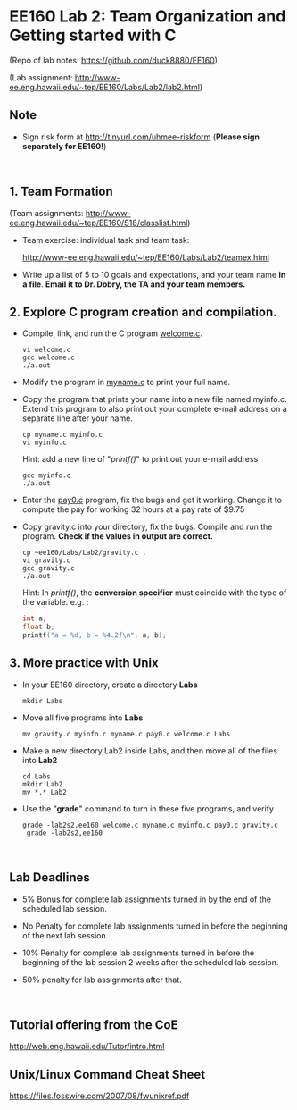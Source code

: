 # EE160 Lab 2: Team Organization and Getting started with C

(Repo of lab notes: <https://github.com/duck8880/EE160>)

(Lab assignment: <http://www-ee.eng.hawaii.edu/~tep/EE160/Labs/Lab2/lab2.html>)



## Note

- Sign risk form at <http://tinyurl.com/uhmee-riskform> (**Please sign separately for EE160!**)

  ​

## 1. Team Formation

(Team assignments: <http://www-ee.eng.hawaii.edu/~tep/EE160/S18/classlist.html>)

- Team exercise: individual task and team task:

  <http://www-ee.eng.hawaii.edu/~tep/EE160/Labs/Lab2/teamex.html>

- Write up a list of 5 to 10 goals and expectations, and your team name **in a file**. **Email it to Dr. Dobry, the TA and your team members.**





## 2. Explore C program creation and compilation.

- Compile, link, and run the C program [welcome.c](http://www-ee.eng.hawaii.edu/~tep/EE160/Labs/Lab2/welcome.c).

  `vi welcome.c`  
  `gcc welcome.c`  
  `./a.out`

- Modify the program in [myname.c](http://www-ee.eng.hawaii.edu/~tep/EE160/Labs/Lab2/myname.c) to print your full name.

- Copy the program that prints your name into a new file named myinfo.c. Extend this program to also print out your complete e-mail address on a separate line after your name.

  `cp myname.c myinfo.c`  
  `vi myinfo.c`  

  Hint: add a new line of "*printf()*" to print out your e-mail address

  `gcc myinfo.c`  
  `./a.out`

- Enter the [pay0.c](http://www-ee.eng.hawaii.edu/~tep/EE160/Code/Textbook/Chap2/pay0.c) program, fix the bugs and get it working. Change it to compute the pay for working 32 hours at a pay rate of $9.75

- Copy gravity.c into your directory, fix the bugs. Compile and run the program. **Check if the values in output are correct.**

  `cp ~ee160/Labs/Lab2/gravity.c .`  
  `vi gravity.c`  
  `gcc gravity.c`  
  `./a.out`    

  Hint: In *printf()*, the **conversion specifier** must coincide with the type of the variable. e.g. :

  ```c
  int a;
  float b;
  printf("a = %d, b = %4.2f\n", a, b);
  ```



## 3. More practice with Unix

- In your EE160 directory, create a directory **Labs**

  `mkdir Labs`

- Move all five programs into **Labs**

  `mv gravity.c myinfo.c myname.c pay0.c welcome.c Labs`

- Make a new directory Lab2 inside Labs, and then move all of the files into **Lab2**

  `cd Labs`  
  `mkdir Lab2`  
  `mv *.* Lab2`

- Use the "**grade**" command to turn in these five programs, and verify

  `grade -lab2s2,ee160 welcome.c myname.c myinfo.c pay0.c gravity.c`  
  ` grade -lab2s2,ee160`

  ​

## Lab Deadlines

- 5% Bonus for complete lab assignments turned in by the end of the scheduled lab session.
- No Penalty for complete lab assignments turned in before the beginning of the next lab session.
- 10% Penalty for complete lab assignments turned in before the beginning of the lab session 2 weeks after the scheduled lab session.
- 50% penalty for lab assignments after that.  

  ​



## Tutorial offering from the CoE

<http://web.eng.hawaii.edu/Tutor/intro.html>

## Unix/Linux Command Cheat Sheet

<https://files.fosswire.com/2007/08/fwunixref.pdf>


